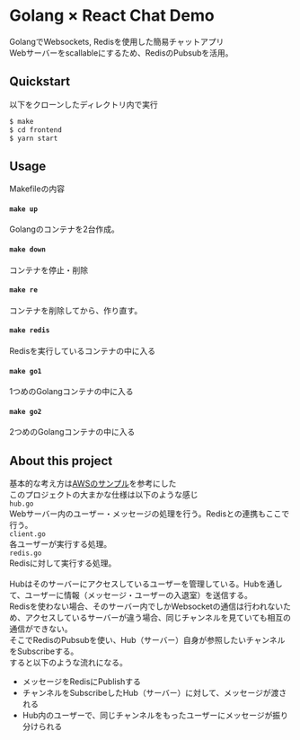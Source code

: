 # Golang × React Chat Demo
GolangでWebsockets, Redisを使用した簡易チャットアプリ<br>
Webサーバーをscallableにするため、RedisのPubsubを活用。<br>

## Quickstart
以下をクローンしたディレクトリ内で実行
```sh
$ make
$ cd frontend
$ yarn start
```

## Usage
Makefileの内容<br>
#### `make up`
Golangのコンテナを2台作成。
#### `make down`
コンテナを停止・削除
#### `make re`
コンテナを削除してから、作り直す。
#### `make redis`
Redisを実行しているコンテナの中に入る
#### `make go1`
1つめのGolangコンテナの中に入る
#### `make go2`
2つめのGolangコンテナの中に入る

## About this project
基本的な考え方は[AWSのサンプル](https://aws.amazon.com/jp/blogs/news/how-to-build-a-chat-application-with-amazon-elasticache-for-redis/)を参考にした<br>
このプロジェクトの大まかな仕様は以下のような感じ<br>
`hub.go`<br>
Webサーバー内のユーザー・メッセージの処理を行う。Redisとの連携もここで行う。<br>
`client.go`<br>
各ユーザーが実行する処理。<br>
`redis.go`<br>
Redisに対して実行する処理。<br>
<br>
Hubはそのサーバーにアクセスしているユーザーを管理している。Hubを通して、ユーザーに情報（メッセージ・ユーザーの入退室）を送信する。<br>
Redisを使わない場合、そのサーバー内でしかWebsocketの通信は行われないため、アクセスしているサーバーが違う場合、同じチャンネルを見ていても相互の通信ができない。<br>
そこでRedisのPubsubを使い、Hub（サーバー）自身が参照したいチャンネルをSubscribeする。<br>
すると以下のような流れになる。<br>
- メッセージをRedisにPublishする
- チャンネルをSubscribeしたHub（サーバー）に対して、メッセージが渡される
- Hub内のユーザーで、同じチャンネルをもったユーザーにメッセージが振り分けられる
